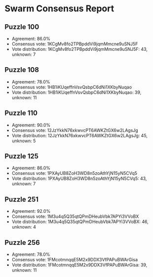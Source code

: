 # Swarm Consensus Report

## Puzzle 100
- Agreement: 86.0%
- Consensus vote: 1KCgMv8fo2TPBpddVi9jqmMmcne9uSNJ5F
- Vote distribution: 1KCgMv8fo2TPBpddVi9jqmMmcne9uSNJ5F: 43, unknown: 7

## Puzzle 108
- Agreement: 78.0%
- Consensus vote: 1HB1iKUqeffnVsvQsbpC6dNi1XKbyNuqao
- Vote distribution: 1HB1iKUqeffnVsvQsbpC6dNi1XKbyNuqao: 39, unknown: 11

## Puzzle 110
- Agreement: 90.0%
- Consensus vote: 12JzYkkN76xkwvcPT6AWKZtGX6w2LAgsJg
- Vote distribution: 12JzYkkN76xkwvcPT6AWKZtGX6w2LAgsJg: 45, unknown: 5

## Puzzle 125
- Agreement: 86.0%
- Consensus vote: 1PXAyUB8ZoH3WD8n5zoAthYjN15yN5CVq5
- Vote distribution: 1PXAyUB8ZoH3WD8n5zoAthYjN15yN5CVq5: 43, unknown: 7

## Puzzle 251
- Agreement: 92.0%
- Consensus vote: 1M3u4q5Q35qtQPmDHeubVbk7APYi3VVoBX
- Vote distribution: 1M3u4q5Q35qtQPmDHeubVbk7APYi3VVoBX: 46, unknown: 4

## Puzzle 256
- Agreement: 78.0%
- Consensus vote: 1FMcotmnqqE5M2x9DDX3VfPAPuBWArGisa
- Vote distribution: 1FMcotmnqqE5M2x9DDX3VfPAPuBWArGisa: 39, unknown: 11
